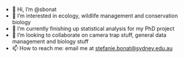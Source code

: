 - 👋 Hi, I’m @sbonat
- 👀 I’m interested in ecology, wildlife management and conservation biology
- 🌱 I’m currently finishing up statistical analysis for my PhD project
- 💞️ I’m looking to collaborate on camera trap stuff, general data management and biology stuff
- 📫 How to reach me: email me at stefanie.bonat@sydney.edu.au 

<!---
sbonat/sbonat is a ✨ special ✨ repository because its `README.md` (this file) appears on your GitHub profile.
You can click the Preview link to take a look at your changes.
--->
